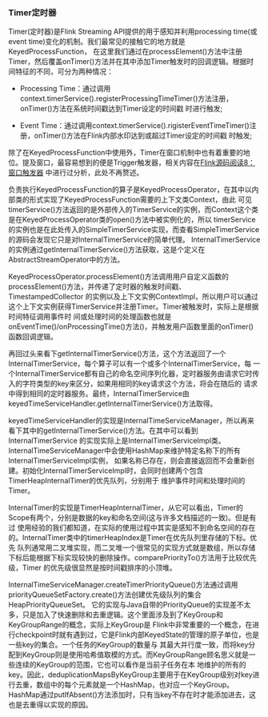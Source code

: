 ### Timer定时器

Timer(定时器)是Flink Streaming API提供的用于感知并利用processing time(或event time)变化的机制。我们最常见的接触它的地方就是KeyedProcessFunction，
在这里我们通过在processElement()方法中注册Timer，然后覆盖onTimer()方法并在其中添加Timer触发时的回调逻辑。根据时间特征的不同，可分为两种情况：
  * Processing Time：通过调用context.timerService().registerProcessingTimeTimer()方法注册，onTimer()方法在系统时间戳达到Timer设定的时间戳
  时进行触发;

  * Event Time：通过调用context.timerService().rigisterEventTimeTimer()注册，onTimer()方法在Flink内部水印达到或超过Timer设定的时间戳
  时触发;

除了在KeyedProcessFunction中使用外，Timer在窗口机制中也有着重要的地位。提及窗口，最容易想到的便是Trigger触发器，相关内容在[Flink源码阅读8：窗口触发器](./trigger.md)
中进行过分析，此处不再赘述。

负责执行KeyedProcessFunction的算子是KeyedProcessOperator，在其中以内部类的形式实现了KeyedProcessFunction需要的上下文类Context，由此
可见timerService()方法返回的是外部传入的TimerService的实例，而Context这个类是在KeyedProcessOperator类的open()方法中被实例化的，所以
timerService的实例也是在此处传入的SimpleTimerService实现，而查看SimpleTimerService的源码会发现它只是对InternalTimerService的简单代理。
InternalTimerService的实例通过getInternalTimerService()方法获取，这是个定义在AbstractStreamOperator中的方法。

KeyedProcessOperator.processElement()方法调用用户自定义函数的processElement()方法，并传递了定时器的触发时间戳、TimestampedCollector
的实例以及上下文实例ContextImpl，所以用户可以通过这个上下文实例获得TimerService并注册Timer。Timer被触发时，实际上是根据时间特征调用事件时
间或处理时间的处理函数也就是onEventTime()/onProcessingTime()方法()，并触发用户函数里面的onTimer()函数回调逻辑。

再回过头来看下getInternalTimerService()方法，这个方法返回了一个InternalTimerService，每个算子可以有一个或多个InternalTimerService，每
一个InternalTimerService都有自己的命名空间序列化器，定时器服务由请求它时传入的字符类型的key来区分，如果用相同的key请求这个方法，将会在随后的
请求中得到相同的定时器服务。最终，InternalTimerService由keyedTimeServiceHandler.getInternalTimerService()方法取得。

keyedTimeServiceHandler的实现是InternalTimeServiceManager，所以再来看下其中的getInternalTimerService()方法。在其中可以看到InternalTimerService
的实现实际上是InternalTimerServiceImpl类。InternalTimeServiceManager中会使用HashMap来维护特定名称下的所有InternalTimerServiceImpl实例，
如果名称已存在，则会直接返回而不会重新创建。初始化InternalTimerServiceImpl时，会同时创建两个包含TimerHeapInternalTimer的优先队列，分别用于
维护事件时间和处理时间的Timer。

InternalTimer的实现是TimerHeapInternalTimer，从它可以看出，Timer的Scope有两个，分别是数据的key和命名空间(这与许多文档描述的一致)。但是有过
使用经验的我们都知道，在实际的使用过程中其实是感知不到命名空间的存在的。InternalTimer类中的timerHeapIndex是Timer在优先队列里存储的下标。优先
队列通常用二叉堆实现，而二叉堆一个很常见的实现方式就是数组，所以存储下标后能根据下标实现较快的删除操作。comparePriorityTo()方法用于比较优先级，Timer
的优先级很显然是按时间戳排序的小顶堆。

InternalTimeServiceManager.createTimerPriorityQueue()方法通过调用priorityQueueSetFactory.create()方法创建优先级队列的集合HeapPriorityQueueSet。
它的实现与Java自带的PriorityQueue的实现差不太多，只是加入了快速删除和去重逻辑。这个里面涉及到了KeyGroup和KeyGroupRange的概念，实际上KeyGroup是
Flink中非常重要的一个概念，在进行checkpoint时就有遇到过，它是Flink内部KeyedState的管理的原子单位，也是一些key的集合。一个任务的KeyGroup的数量与
其最大并行度一致，而将key分配到KeyGroup则是使用哈希值取模的方式。而KeyGroupRange顾名思义就是一些连续的KeyGroup的范围，它也可以看作是当前子任务在本
地维护的所有的key。因此，deduplicationMapsByKeyGroup主要用于在KeyGroup级别对key进行去重，数组中的每个元素就是一个HashMap，也对应一个KeyGroup。
HashMap通过putIfAbsent()方法添加时，只有当key不存在时才能添加进去，这也是去重得以实现的原因。


